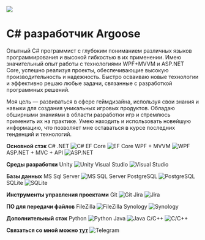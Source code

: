 ![](https://github.com/LuisanArgoose/LuisanAroose/blob/main/ArgooseLogo.png)
# C# разработчик Argoose

Опытный C# программист с глубоким пониманием различных языков программирования и высокой гибкостью в их применении. Имею значительный опыт работы с технологиями WPF+MVVM и ASP.NET Core, успешно реализуя проекты, обеспечивающие высокую производительность и надежность. Быстро осваиваю новые технологии и эффективно решаю любые задачи, связанные с разработкой программных решений.

Моя цель — развиваться в сфере геймдизайна, используя свои знания и навыки для создания уникальных игровых продуктов. Обладаю обширными знаниями в области разработки игр и стремлюсь применить их на практике. Умею находить и использовать новейшую информацию, что позволяет мне оставаться в курсе последних тенденций и технологий.

**Основной стэк**
  C# .NET ![C#](https://img.icons8.com/color/24/000000/c-sharp-logo.png)
  EF Core ![EF Core](https://img.icons8.com/color/24/000000/entity-framework.png)
  WPF + MVVM ![WPF](https://img.icons8.com/color/24/000000/windows-10.png)
  ASP.NET + MVC + API ![ASP.NET](https://img.icons8.com/color/24/000000/asp-net.png)

**Среды разработки**
  Unity ![Unity](https://img.icons8.com/color/24/000000/unity.png)
  Visual Studio ![Visual Studio](https://img.icons8.com/color/24/000000/visual-studio.png)

**Базы данных**
  MS Sql Server ![MS SQL Server](https://img.icons8.com/color/24/000000/microsoft-sql-server.png)
  PostgreSQL ![PostgreSQL](https://img.icons8.com/color/24/000000/postgreesql.png)
  SQLite ![SQLite](https://img.icons8.com/color/24/000000/sql.png)

**Инструменты управления проектами**
  Git ![Git](https://img.icons8.com/color/24/000000/git.png)
  Jira ![Jira](https://img.icons8.com/color/24/000000/jira.png)

**ПО для передачи файлов**
  FileZilla ![FileZilla](https://img.icons8.com/color/24/000000/filezilla.png)
  Synology ![Synology](https://img.icons8.com/color/24/000000/synology.png)

**Дополнительный стэк**
  Python ![Python](https://img.icons8.com/color/24/000000/python.png)
  Java ![Java](https://img.icons8.com/color/24/000000/java-coffee-cup-logo.png)
  C/C++ ![C/C++](https://img.icons8.com/color/24/000000/c-plus-plus-logo.png)

**Связаться со мной можно [тут](https://t.me/LuisanArgoose)** ![Telegram](https://img.icons8.com/color/24/000000/telegram-app.png)
